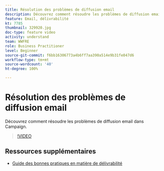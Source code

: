 ```yaml
---
title: Résolution des problèmes de diffusion email
description: Découvrez comment résoudre les problèmes de diffusion email dans Campaign.
feature: Email, délivrabilité
kt: 7785
thumbnail: 329920.jpg
doc-type: feature video
activity: understand
team: WWFRE
role: Business Practitioner
level: Beginner
source-git-commit: f6bb16306773a4b6ff7aa390a514e9b31fe047d6
workflow-type: tm+mt
source-wordcount: '40'
ht-degree: 100%

---
```



# Résolution des problèmes de diffusion email

Découvrez comment résoudre les problèmes de diffusion email dans Campaign.

>[!VIDEO](https://video.tv.adobe.com/v/329920?quality=12)

## Ressources supplémentaires

* [Guide des bonnes pratiques en matière de délivrabilité](https://experienceleague.adobe.com/docs/deliverability-learn/deliverability-best-practice-guide/introduction.html?lang=fr)
